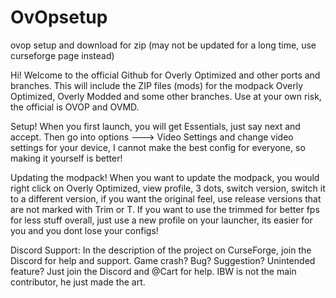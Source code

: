 # OvOpsetup
ovop setup and download for zip (may not be updated for a long time, use curseforge page instead)


Hi! Welcome to the official Github for Overly Optimized and other ports and branches.
This will include the ZIP files (mods) for the modpack Overly Optimized, Overly Modded and some other branches. Use at your own risk, the official is OVOP and OVMD.

Setup!
When you first launch, you will get Essentials, just say next and accept. Then go into options ---> Video Settings and change video settings for your device, I cannot make the best config for everyone, so making it yourself is better!

Updating the modpack!
When you want to update the modpack, you would right click on Overly Optimized, view profile, 3 dots, switch version, switch it to a different version, if you want the original feel, use release versions that are not marked with Trim or T. If you want to use the trimmed for better fps for less stuff overall, just use a new profile on your launcher, its easier for you and you dont lose your configs!

Discord Support:
In the description of the project on CurseForge, join the Discord for help and support. Game crash? Bug? Suggestion? Unintended feature? Just join the Discord and @Cart for help. IBW is not the main contributor, he just made the art.
